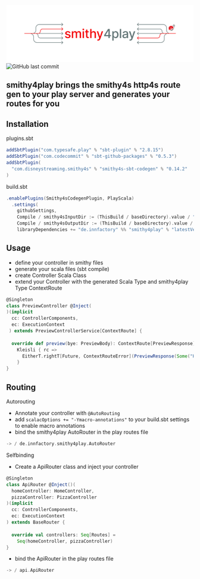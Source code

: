 ![](docs/smithy4play.png)
![GitHub last commit](https://img.shields.io/github/last-commit/innFactory/smithy4play)

smithy4play brings the smithy4s http4s route gen to your play server and generates your routes for you
---

**Installation**
---

plugins.sbt

```scala
addSbtPlugin("com.typesafe.play" % "sbt-plugin" % "2.8.15")
addSbtPlugin("com.codecommit" % "sbt-github-packages" % "0.5.3")
addSbtPlugin(
  "com.disneystreaming.smithy4s" % "smithy4s-sbt-codegen" % "0.14.2"
)
```

build.sbt

```scala
.enablePlugins(Smithy4sCodegenPlugin, PlayScala)
  .settings(
    githubSettings,
    Compile / smithy4sInputDir := (ThisBuild / baseDirectory).value / "smithy-in",
    Compile / smithy4sOutputDir := (ThisBuild / baseDirectory).value / "smithy-out",
    libraryDependencies += "de.innfactory" %% "smithy4play" % "latestVersion")
```

**Usage**
---

- define your controller in smithy files
- generate your scala files (sbt compile)
- create Controller Scala Class
- extend your Controller with the generated Scala Type and smithy4play Type ContextRoute

```scala
@Singleton
class PreviewController @Inject(
)(implicit
  cc: ControllerComponents,
  ec: ExecutionContext
 ) extends PreviewControllerService[ContextRoute] {

  override def preview(bye: PreviewBody): ContextRoute[PreviewResponse] =
    Kleisli { rc =>
      EitherT.rightT[Future, ContextRouteError](PreviewResponse(Some("Hello")))
    }
}

```

**Routing**
---
Autorouting

- Annotate your controller with ```@AutoRouting```
- add ```scalacOptions += "-Ymacro-annotations"``` to your build.sbt settings to enable macro annotations
- bind the smithy4play AutoRouter in the play routes file

```scala
-> / de.innfactory.smithy4play.AutoRouter
```

Selfbinding

- Create a ApiRouter class and inject your controller

```scala
@Singleton
class ApiRouter @Inject()(
  homeController: HomeController,
  pizzaController: PizzaController
)(implicit
  cc: ControllerComponents,
  ec: ExecutionContext
) extends BaseRouter {

  override val controllers: Seq[Routes] =
    Seq(homeController, pizzaController)
}

```

- bind the ApiRouter in the play routes file

```scala
-> / api.ApiRouter
```


